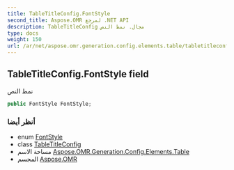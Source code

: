 ```yaml
---
title: TableTitleConfig.FontStyle
second_title: Aspose.OMR لمرجع .NET API
description: TableTitleConfig مجال. نمط النص
type: docs
weight: 150
url: /ar/net/aspose.omr.generation.config.elements.table/tabletitleconfig/fontstyle/
---
```

## TableTitleConfig.FontStyle field

نمط النص

```csharp
public FontStyle FontStyle;
```

### أنظر أيضا

* enum [FontStyle](../../../aspose.omr.generation/fontstyle/)
* class [TableTitleConfig](../)
* مساحة الاسم [Aspose.OMR.Generation.Config.Elements.Table](../../tabletitleconfig/)
* المجسم [Aspose.OMR](../../../)


